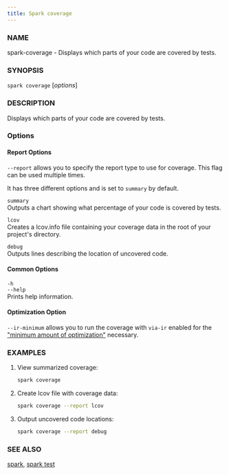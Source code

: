 ```yaml
---
title: Spark coverage
---
```


### NAME

spark-coverage - Displays which parts of your code are covered by tests.

### SYNOPSIS

`spark coverage` [*options*]

### DESCRIPTION

Displays which parts of your code are covered by tests.

### Options

#### Report Options

`--report` allows you to specify the report type to use for coverage. This flag can be used multiple times.

It has three different options and is set to `summary` by default.

`summary`  
Outputs a chart showing what percentage of your code is covered by tests.

`lcov`  
Creates a lcov.info file containing your coverage data in the root of your project's directory.

`debug`  
Outputs lines describing the location of uncovered code.

#### Common Options

`-h`  
`--help`  
Prints help information.

#### Optimization Option

`--ir-minimum` allows you to run the coverage with `via-ir` enabled for the ["minimum amount of optimization"](https://github.com/ethereum/solidity/issues/12533#issuecomment-1013073350) necessary.

### EXAMPLES

1. View summarized coverage:

   ```sh
   spark coverage
   ```

2. Create lcov file with coverage data:

   ```sh
   spark coverage --report lcov
   ```

3. Output uncovered code locations:
   ```sh
   spark coverage --report debug
   ```

### SEE ALSO

[spark](./spark.md), [spark test](./spark-test.md)
